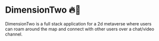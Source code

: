 # DimensionTwo 🔥🚀
DimensionTwo is a full stack application for a 2d metaverse where users can roam around the map and connect with other users
over a chat/video channel.